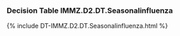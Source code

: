 ### Decision Table IMMZ.D2.DT.Seasonalinfluenza
{% include DT-IMMZ.D2.DT.Seasonalinfluenza.html %}

